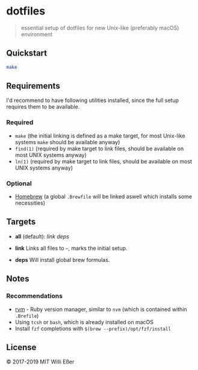 # dotfiles
> essential setup of dotfiles for new Unix-like (preferably macOS) environment

## Quickstart

```sh
make
```
## Requirements

I'd recommend to have following utilities installed, since the full setup
requires them to be available.

### Required
* `make` (the initial linking is defined as a make target, for most Unix-like
  systems `make` should be available anyway)
* `find(1)` (required by make target to link files, should be available on most UNIX systems anyway)
* `ln(1)` (required by make target to link files, should be available on most UNIX systems anyway)

### Optional
* [Homebrew](https://brew.sh) (a global `.Brewfile` will be linked aswell which
  installs some necessities)

## Targets

* **all** (default): *link* *deps*

* **link**
Links all files to `~`, marks the initial setup.

* **deps** 
Will install global brew formulas.

## Notes

### Recommendations

* [rvm](https://rvm.io) - Ruby version manager, similar to `nvm` (which is contained within `.Brefile`)
* Using `tcsh` or `bash`, which is already installed on macOS
* Install `fzf` completions with `$(brew --prefix)/opt/fzf/install`

## License
© 2017-2019 MIT Willi Eßer

